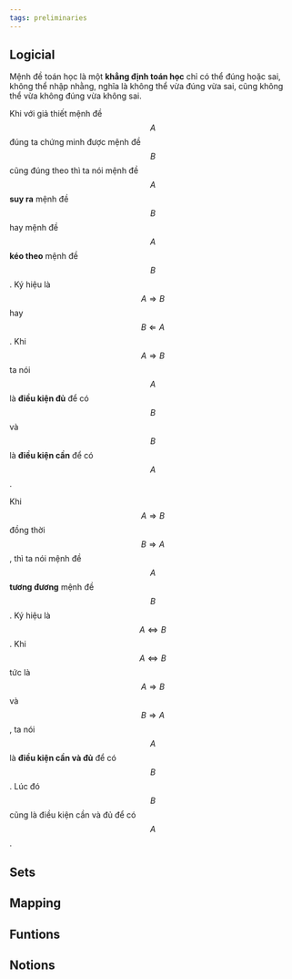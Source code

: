 ```yaml
---
tags: preliminaries
---
```


## Logicial

Mệnh đề toán học là một **khẳng định toán học** chỉ có thể đúng hoặc sai, không thể nhập nhằng, nghĩa là không thể vừa đúng vừa sai, cũng không thể vừa không đúng vừa không sai. 

Khi với giả thiết mệnh đề $$A$$ đúng ta chứng minh được mệnh đề $$B$$ cũng đúng theo thì ta nói mệnh đề $$A$$ **suy ra** mệnh đề $$B$$ hay mệnh đề $$A$$ **kéo theo** mệnh đề $$B$$. Ký hiệu là $$A \Rightarrow B$$ hay $$B \Leftarrow A$$. Khi $$A \Rightarrow B$$ ta nói $$A$$ là **điều kiện đủ** để có $$B$$ và $$B$$ là **điều kiện cần** để có $$A$$. 

Khi $$A \Rightarrow B$$ đồng thời $$B \Rightarrow A$$, thì ta nói mệnh đề $$A$$ **tương đương** mệnh đề $$B$$. Ký hiệu là $$A \Leftrightarrow B$$. Khi $$A \Leftrightarrow B$$ tức là $$A \Rightarrow B$$ và $$B \Rightarrow A$$, ta nói $$A$$ là **điều kiện cần và đủ** để có $$B$$. Lúc đó $$B$$ cũng là điều kiện cần và đủ để có $$A$$.

## Sets

## Mapping

## Funtions

## Notions

